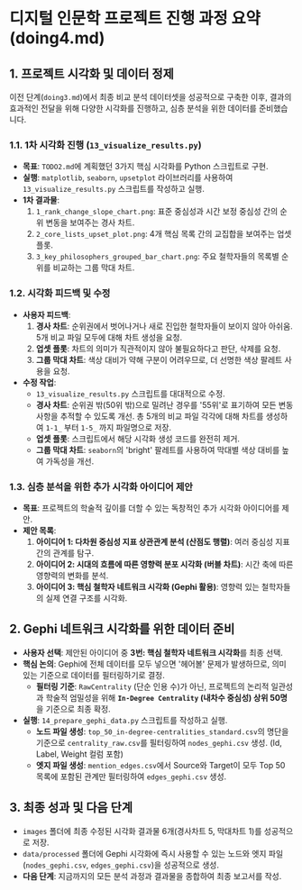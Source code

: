 # 디지털 인문학 프로젝트 진행 과정 요약 (doing4.md)

## 1. 프로젝트 시각화 및 데이터 정제

이전 단계(`doing3.md`)에서 최종 비교 분석 데이터셋을 성공적으로 구축한 이후, 결과의 효과적인 전달을 위해 다양한 시각화를 진행하고, 심층 분석을 위한 데이터를 준비했습니다.

### 1.1. 1차 시각화 진행 (`13_visualize_results.py`)

- **목표**: `TODO2.md`에 계획했던 3가지 핵심 시각화를 Python 스크립트로 구현.
- **실행**: `matplotlib`, `seaborn`, `upsetplot` 라이브러리를 사용하여 `13_visualize_results.py` 스크립트를 작성하고 실행.
- **1차 결과물**:
  1.  `1_rank_change_slope_chart.png`: 표준 중심성과 시간 보정 중심성 간의 순위 변동을 보여주는 경사 차트.
  2.  `2_core_lists_upset_plot.png`: 4개 핵심 목록 간의 교집합을 보여주는 업셋 플롯.
  3.  `3_key_philosophers_grouped_bar_chart.png`: 주요 철학자들의 목록별 순위를 비교하는 그룹 막대 차트.

### 1.2. 시각화 피드백 및 수정

- **사용자 피드백**:
  1.  **경사 차트**: 순위권에서 벗어나거나 새로 진입한 철학자들이 보이지 않아 아쉬움. 5개 비교 파일 모두에 대해 차트 생성을 요청.
  2.  **업셋 플롯**: 차트의 의미가 직관적이지 않아 불필요하다고 판단, 삭제를 요청.
  3.  **그룹 막대 차트**: 색상 대비가 약해 구분이 어려우므로, 더 선명한 색상 팔레트 사용을 요청.
- **수정 작업**:
  - `13_visualize_results.py` 스크립트를 대대적으로 수정.
  - **경사 차트**: 순위권 밖(50위 밖)으로 밀려난 경우를 '55위'로 표기하여 모든 변동 사항을 추적할 수 있도록 개선. 총 5개의 비교 파일 각각에 대해 차트를 생성하여 `1-1_` 부터 `1-5_` 까지 파일명으로 저장.
  - **업셋 플롯**: 스크립트에서 해당 시각화 생성 코드를 완전히 제거.
  - **그룹 막대 차트**: `seaborn`의 'bright' 팔레트를 사용하여 막대별 색상 대비를 높여 가독성을 개선.

### 1.3. 심층 분석을 위한 추가 시각화 아이디어 제안

- **목표**: 프로젝트의 학술적 깊이를 더할 수 있는 독창적인 추가 시각화 아이디어를 제안.
- **제안 목록**:
  1.  **아이디어 1: 다차원 중심성 지표 상관관계 분석 (산점도 행렬)**: 여러 중심성 지표 간의 관계를 탐구.
  2.  **아이디어 2: 시대의 흐름에 따른 영향력 분포 시각화 (버블 차트)**: 시간 축에 따른 영향력의 변화를 분석.
  3.  **아이디어 3: 핵심 철학자 네트워크 시각화 (Gephi 활용)**: 영향력 있는 철학자들의 실제 연결 구조를 시각화.

## 2. Gephi 네트워크 시각화를 위한 데이터 준비

- **사용자 선택**: 제안된 아이디어 중 **3번: 핵심 철학자 네트워크 시각화**를 최종 선택.
- **핵심 논의**: Gephi에 전체 데이터를 모두 넣으면 '헤어볼' 문제가 발생하므로, 의미 있는 기준으로 데이터를 필터링하기로 결정.
  - **필터링 기준**: `RawCentrality` (단순 인용 수)가 아닌, 프로젝트의 논리적 일관성과 학술적 엄밀성을 위해 **`In-Degree Centrality` (내차수 중심성) 상위 50명**을 기준으로 최종 확정.
- **실행**: `14_prepare_gephi_data.py` 스크립트를 작성하고 실행.
  - **노드 파일 생성**: `top_50_in-degree-centralities_standard.csv`의 명단을 기준으로 `centrality_raw.csv`를 필터링하여 `nodes_gephi.csv` 생성. (Id, Label, Weight 컬럼 포함)
  - **엣지 파일 생성**: `mention_edges.csv`에서 Source와 Target이 모두 Top 50 목록에 포함된 관계만 필터링하여 `edges_gephi.csv` 생성.

## 3. 최종 성과 및 다음 단계

- `images` 폴더에 최종 수정된 시각화 결과물 6개(경사차트 5, 막대차트 1)를 성공적으로 저장.
- `data/processed` 폴더에 Gephi 시각화에 즉시 사용할 수 있는 노드와 엣지 파일(`nodes_gephi.csv`, `edges_gephi.csv`)을 성공적으로 생성.
- **다음 단계**: 지금까지의 모든 분석 과정과 결과물을 종합하여 최종 보고서를 작성.

